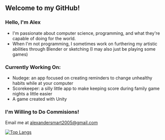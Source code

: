## Welcome to my GitHub!

### Hello, I'm Alex
 - I'm passionate about computer science, programming, and what they're capable of doing for the world.
 - When I'm not programming, I sometimes work on furthering my artistic abilities through Blender or sketching (I may also just be playing some games)

### Currently Working On:
 - Nudege: an app focused on creating reminders to change unhealthy habits while at your computer
 - Scorekeeper: a silly little app to make keeping score during family game nights a little easier
 - A game created with Unity
 
### I'm Willing to Do Commisions!
Email me at alexandersmart2005@gmail.com

[![Top Langs](https://github-readme-stats.vercel.app/api/top-langs/?username=aasmart&layout=compact&theme=dark)](https://github.com/anuraghazra/github-readme-stats)
